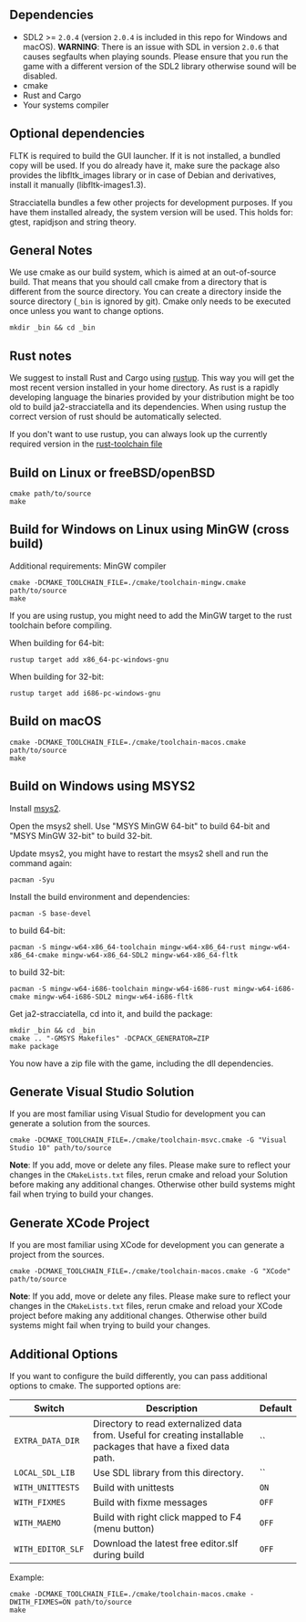 ## Dependencies

- SDL2 >= `2.0.4` (version `2.0.4` is included in this repo for Windows and macOS).
  __WARNING__: There is an issue with SDL in version `2.0.6` that causes segfaults when playing sounds.
  Please ensure that you run the game with a different version of the SDL2 library otherwise sound will be
  disabled.
- cmake
- Rust and Cargo
- Your systems compiler

## Optional dependencies

FLTK is required to build the GUI launcher. If it is not installed, a bundled copy will be used.
If you do already have it, make sure the package also provides the libfltk_images library or in
case of Debian and derivatives, install it manually (libfltk-images1.3).

Stracciatella bundles a few other projects for development purposes. If you have them installed already,
the system version will be used. This holds for: gtest, rapidjson and string theory.

## General Notes

We use cmake as our build system, which is aimed at an out-of-source build. That means that you should call
cmake from a directory that is different from the source directory. You can create a directory inside the source
directory (`_bin` is ignored by git). Cmake only needs to be executed once unless you want to change options.

```
mkdir _bin && cd _bin
```

## Rust notes

We suggest to install Rust and Cargo using [rustup](http://rustup.rs/). This way you will get the most recent version
installed in your home directory. As rust is a rapidly developing language the binaries provided by your distribution
might be too old to build ja2-stracciatella and its dependencies. When using rustup the correct version of rust should
be automatically selected.

If you don't want to use rustup, you can always look up the currently required version in the
[rust-toolchain file](https://github.com/ja2-stracciatella/ja2-stracciatella/blob/master/rust-toolchain)

## Build on Linux or freeBSD/openBSD

```
cmake path/to/source
make
```

## Build for Windows on Linux using MinGW (cross build)

Additional requirements: MinGW compiler

```
cmake -DCMAKE_TOOLCHAIN_FILE=./cmake/toolchain-mingw.cmake path/to/source
make
```

If you are using rustup, you might need to add the MinGW target to the rust toolchain before compiling.

When building for 64-bit:

```
rustup target add x86_64-pc-windows-gnu
```

When building for 32-bit:

```
rustup target add i686-pc-windows-gnu
```

## Build on macOS

```
cmake -DCMAKE_TOOLCHAIN_FILE=./cmake/toolchain-macos.cmake path/to/source
make
```

## Build on Windows using MSYS2

Install [msys2](https://www.msys2.org/).

Open the msys2 shell.
Use "MSYS MinGW 64-bit" to build 64-bit and "MSYS MinGW 32-bit" to build 32-bit.

Update msys2, you might have to restart the msys2 shell and run the command again:
```
pacman -Syu
```

Install the build environment and dependencies:
```
pacman -S base-devel
```
to build 64-bit:
```
pacman -S mingw-w64-x86_64-toolchain mingw-w64-x86_64-rust mingw-w64-x86_64-cmake mingw-w64-x86_64-SDL2 mingw-w64-x86_64-fltk
```
to build 32-bit:
```
pacman -S mingw-w64-i686-toolchain mingw-w64-i686-rust mingw-w64-i686-cmake mingw-w64-i686-SDL2 mingw-w64-i686-fltk
```

Get ja2-stracciatella, cd into it, and build the package:
```
mkdir _bin && cd _bin
cmake .. "-GMSYS Makefiles" -DCPACK_GENERATOR=ZIP
make package
```

You now have a zip file with the game, including the dll dependencies.

## Generate Visual Studio Solution

If you are most familiar using Visual Studio for development you can generate a solution from the sources.

```
cmake -DCMAKE_TOOLCHAIN_FILE=./cmake/toolchain-msvc.cmake -G "Visual Studio 10" path/to/source
```

__Note__: If you add, move or delete any files. Please make sure to reflect your changes in the `CMakeLists.txt` files,
rerun cmake and reload your Solution before making any additional changes. Otherwise other build systems might fail
 when trying to build your changes.

## Generate XCode Project

If you are most familiar using XCode for development you can generate a project from the sources.

```
cmake -DCMAKE_TOOLCHAIN_FILE=./cmake/toolchain-macos.cmake -G "XCode" path/to/source
```

__Note__: If you add, move or delete any files. Please make sure to reflect your changes in the `CMakeLists.txt` files,
rerun cmake and reload your XCode project before making any additional changes. Otherwise other build systems might fail
 when trying to build your changes.

## Additional Options

If you want to configure the build differently, you can pass additional options to
cmake. The supported options are:

| Switch        | Description           | Default  |
| ------------- |-------------| -----|
| `EXTRA_DATA_DIR` | Directory to read externalized data from. Useful for creating installable packages that have a fixed data path. | `` |
| `LOCAL_SDL_LIB` | Use SDL library from this directory. | `` |
| `WITH_UNITTESTS` | Build with unittests | `ON` |
| `WITH_FIXMES` | Build with fixme messages | `OFF` |
| `WITH_MAEMO` | Build with right click mapped to F4 (menu button) | `OFF` |
| `WITH_EDITOR_SLF` | Download the latest free editor.slf during build | `OFF` |

Example:

```
cmake -DCMAKE_TOOLCHAIN_FILE=./cmake/toolchain-macos.cmake -DWITH_FIXMES=ON path/to/source
make
```
